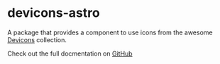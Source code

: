 # devicons-astro

A package that provides a component to use icons from the awesome [Devicons](https://devicon.dev/) collection.

Check out the full docmentation on [GitHub](https://github.com/jpal91/devicons-astro)
